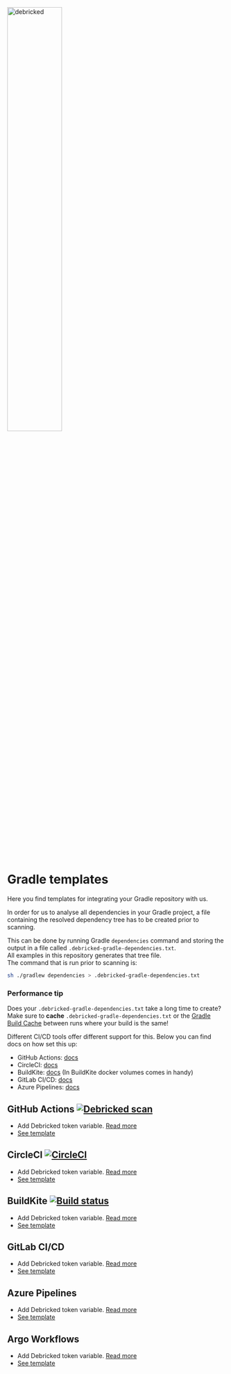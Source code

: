 <img src="https://debricked.com/build/images/blueLogo.d39f7709.svg" alt="debricked" width="50%"  align="top"/>  

# Gradle templates
Here you find templates for integrating your Gradle repository with us.

In order for us to analyse all dependencies in your Gradle project, a file containing the resolved dependency tree has to be created prior to scanning.

This can be done by running Gradle `dependencies` command and storing the output in a file called `.debricked-gradle-dependencies.txt`.  
All examples in this repository generates that tree file.  
The command that is run prior to scanning is:
```sh
sh ./gradlew dependencies > .debricked-gradle-dependencies.txt
```
### Performance tip
Does your `.debricked-gradle-dependencies.txt` take a long time to create?  
Make sure to **cache** `.debricked-gradle-dependencies.txt` or the [Gradle Build Cache](https://docs.gradle.org/current/userguide/build_cache.html) between runs where your build is the same!

Different CI/CD tools offer different support for this. Below you can find docs on how set this up:
- GitHub Actions: [docs](https://github.com/actions/cache)
- CircleCI: [docs](https://circleci.com/docs/2.0/caching/)
- BuildKite: [docs](https://github.com/buildkite/gradle-docker-example) (In BuildKite docker volumes comes in handy)
- GitLab CI/CD: [docs](https://docs.gitlab.com/ee/ci/caching/)
- Azure Pipelines: [docs](https://docs.microsoft.com/en-us/azure/devops/pipelines/release/caching?view=azure-devops#gradle)

## GitHub Actions [![Debricked scan](https://github.com/debricked/gradle-templates/actions/workflows/debricked.yml/badge.svg)](https://github.com/debricked/gradle-templates/actions/workflows/debricked.yml)
- Add Debricked token variable. [Read more](https://debricked.com/docs/integrations/ci-build-systems/github.html#github-actions)
- [See template](.github/workflows/debricked.yml)

## CircleCI [![CircleCI](https://circleci.com/gh/debricked/gradle-templates/tree/main.svg?style=svg)](https://circleci.com/gh/debricked/gradle-templates/tree/main)
- Add Debricked token variable. [Read more](https://debricked.com/docs/integrations/ci-build-systems/circle-ci.html)
- [See template](.circleci/config.yml)

## BuildKite [![Build status](https://badge.buildkite.com/cfa55dd090d068f438bc72c2a1a79b2052da8d9c77dcd7edbf.svg)](https://buildkite.com/debricked/gradle-templates)
- Add Debricked token variable. [Read more](https://buildkite.com/docs/pipelines/environment-variables#defining-your-own)
- [See template](.buildkite/pipeline.yml)

## GitLab CI/CD
- Add Debricked token variable. [Read more](https://debricked.com/docs/integrations/ci-build-systems/gitlab.html#integrating-using-an-access-token)
- [See template](.gitlab-ci.yml)

## Azure Pipelines
- Add Debricked token variable. [Read more](https://debricked.com/docs/integrations/ci-build-systems/azure-devops.html)
- [See template](azure-pipelines.yml)

## Argo Workflows
- Add Debricked token variable. [Read more](https://debricked.com/docs/integrations/ci-build-systems/argo-workflows.html)
- [See template](argo.yml)

